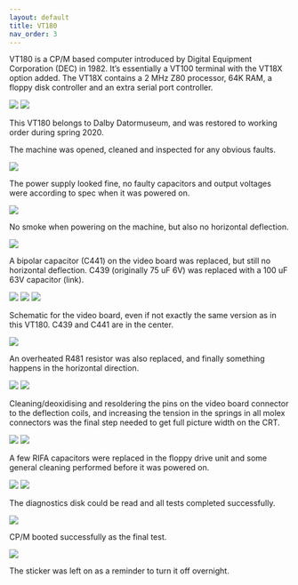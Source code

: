 ```yaml
---
layout: default
title: VT180
nav_order: 3
---
```


VT180 is a CP/M based computer introduced by Digital Equipment Corporation (DEC) in 1982. It’s essentially a VT100 terminal with the VT18X option added. The VT18X contains a 2 MHz Z80 processor, 64K RAM, a floppy disk controller and an extra serial port controller.

![](./assets/images/vt180/2019-12-22_06.37_VT18X_Option-768x1024.jpeg)
![](./assets/images/vt180/2019-12-22_06.41_CPU_Board-1024x768.jpeg)

This VT180 belongs to Dalby Datormuseum, and was restored to working order during spring 2020.

The machine was opened, cleaned and inspected for any obvious faults.

![](./assets/images/vt180/2019-12-22_06.24_Back-1024x768.jpeg)

The power supply looked fine, no faulty capacitors and output voltages were according to spec when it was powered on.

![](./assets/images/vt180/2019-12-22_06.31_Power_supply-1024x768.jpeg)

No smoke when powering on the machine, but also no horizontal deflection.

![](./assets/images/vt180/2019-12-22_06.44_No_deflection-1024x768.jpeg)

A bipolar capacitor (C441) on the video board was replaced, but still no horizontal deflection. C439 (originally 75 uF 6V) was replaced with a 100 uF 63V capacitor (link).

![](./assets/images/vt180/2019-12-28_11.24_Capacitor-1024x768.jpeg)
![](./assets/images/vt180/2020-01-05_06.29_Faulty_cap-768x1024.jpeg)
![](./assets/images/vt180/2020-01-05_07.04_No_deflection-1024x768.jpeg)

Schematic for the video board, even if not exactly the same version as in this VT180. C439 and C441 are in the center.

![](./assets/images/vt180/Video_board_schematic-1024x580.png)

An overheated R481 resistor was also replaced, and finally something happens in the horizontal direction.

![](./assets/images/vt180/2020-05-14_19.08_Resistor-1-1024x989.jpg)
![](./assets/images/vt180/2020-05-15_19.57_VT180-1024x768.jpeg)

Cleaning/deoxidising and resoldering the pins on the video board connector to the deflection coils, and increasing the tension in the springs in all molex connectors was the final step needed to get full picture width on the CRT.

![](./assets/images/vt180/2020-05-15_19.59_Video_board-1024x768.jpeg)
![](./assets/images/vt180/2020-05-15_19.57_VT180-1024x768.jpeg)

A few RIFA capacitors were replaced in the floppy drive unit and some general cleaning performed before it was powered on.

![](./assets/images/vt180/2020-07-18_13.38_Floppy-1024x768.jpeg)
![](./assets/images/vt180/2020-07-18_13.40_Floppy_PS_1-768x1024.jpeg)

The diagnostics disk could be read and all tests completed successfully.

![](./assets/images/vt180/2020-07-18_14.26_VT180-1024x676.jpg)

CP/M booted successfully as the final test.

![](./assets/images/vt180/2020-07-18_14.30_VT180-1-833x1024.jpg)

The sticker was left on as a reminder to turn it off overnight.